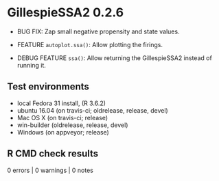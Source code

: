 # GillespieSSA2 0.2.6

* BUG FIX: Zap small negative propensity and state values.

* FEATURE `autoplot.ssa()`: Allow plotting the firings.

* DEBUG FEATURE `ssa()`: Allow returning the GillespieSSA2 instead of running it.
  
## Test environments
* local Fedora 31 install, (R 3.6.2)
* ubuntu 16.04 (on travis-ci; oldrelease, release, devel)
* Mac OS X (on travis-ci; release)
* win-builder (oldrelease, release, devel)
* Windows (on appveyor; release)

## R CMD check results

0 errors | 0 warnings | 0 notes

